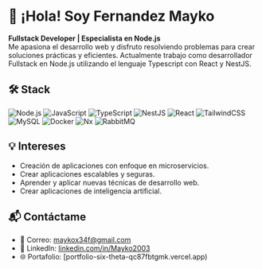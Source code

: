 # 👋 ¡Hola! Soy Fernandez Mayko 

**Fullstack Developer | Especialista en Node.js**  
Me apasiona el desarrollo web y disfruto resolviendo problemas para crear soluciones prácticas y eficientes. Actualmente trabajo como desarrollador Fullstack en Node.js utilizando el lenguaje Typescript con React y NestJS.

## 🛠️ Stack

![Node.js](https://img.shields.io/badge/Node.js-339933?logo=nodedotjs&logoColor=white) 
![JavaScript](https://img.shields.io/badge/JavaScript-F7DF1E?logo=javascript&logoColor=black) 
![TypeScript](https://img.shields.io/badge/TypeScript-3178C6?logo=typescript&logoColor=white) 
![NestJS](https://img.shields.io/badge/NestJS-E0234E?logo=nestjs&logoColor=white) 
![React](https://img.shields.io/badge/React-61DAFB?logo=react&logoColor=black) 
![TailwindCSS](https://img.shields.io/badge/TailwindCSS-06B6D4?logo=tailwindcss&logoColor=white) 
![MySQL](https://img.shields.io/badge/MySQL-4479A1?logo=mysql&logoColor=white) 
![Docker](https://img.shields.io/badge/Docker-2496ED?logo=docker&logoColor=white) 
![Nx](https://img.shields.io/badge/Nx-143055?logo=nrwl&logoColor=white) 
![RabbitMQ](https://img.shields.io/badge/RabbitMQ-FF6600?logo=rabbitmq&logoColor=white)

## 💡 Intereses

- Creación de aplicaciones con enfoque en microservicios.
- Crear aplicaciones escalables y seguras.
- Aprender y aplicar nuevas técnicas de desarrollo web.
- Crear aplicaciones de inteligencia artificial.

## 📬 Contáctame

- 📧 Correo: [maykox34f@gmail.com](mailto:maykox34f@gmail.com)
- 💼 LinkedIn: [linkedin.com/in/Mayko2003](https://linkedin.com/in/Mayko2003)
- 🌐 Portafolio: [portfolio-six-theta-qc87fbtgmk.vercel.app)
